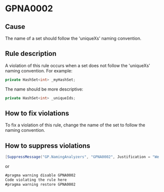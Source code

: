 # GPNA0002 #

## Cause ##

The name of a set should follow the 'uniqueXs' naming convention.

## Rule description ##

A violation of this rule occurs when a set does not follow the 'uniqueXs'
naming convention. For example:

```csharp
private HashSet<int> _myHashSet;
```

The name should be more descriptive:

```csharp
private HashSet<int> _uniqueIds;
```

## How to fix violations ##

To fix a violation of this rule, change the name of the set to follow the
naming convention.

## How to suppress violations ##

```csharp
[SuppressMessage("GP.NamingAnalyzers", "GPNA0002", Justification = "We should not follow the naming convention in this case.")]
```

or

```csharp
#pragma warning disable GPNA0002
Code violating the rule here
#pragma warning restore GPNA0002
```
